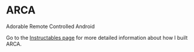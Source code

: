 <h1>ARCA</h1>
<p>Adorable Remote Controlled Android</p>
<p>Go to the <a href="https://www.instructables.com/id/Meet-ARCA/">Instructables page</a> for more detailed information about how I built ARCA. </p>
